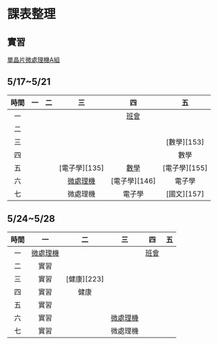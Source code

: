 # 課表整理

## 實習

[單晶片微處理機A組][001]

## 5/17~5/21

|時間|一|二|三|四|五|
|:---:|:---:|:---:|:---:|:---:|:---:|
|一||||[班會][141]||
|二||||||
|三|||||[數學][153]|
|四|||||數學|
|五|||[電子學][135]|[數學][145]|[電子學][155]|
|六|||[微處理機][136]|[電子學][146]|電子學|
|七|||微處理機|電子學|[國文][157]|

## 5/24~5/28

|時間|一|二|三|四|五|
|:---:|:---:|:---:|:---:|:---:|:---:|
|一|[微處理機][211]|||[班會][241]||
|二|實習|||||
|三|實習|[健康][223]||||
|四|實習|健康||||
|五|實習|||||
|六|實習||[微處理機][236]|||
|七|實習||微處理機|||

[136]:https://meet.google.com/zhd-qxdr-hid
[141]:https://meet.google.com/gxy-bjpm-dui
[211]:https://meet.google.com/oip-qubt-pef
[001]:https://meet.google.com/vew-umyx-xvn
[236]:https://meet.google.com/fpg-bfud-zqn
[241]:https://meet.google.com/vzs-efyz-hdk
[145]:https://meet.google.com/rzn-ntqy-ynu